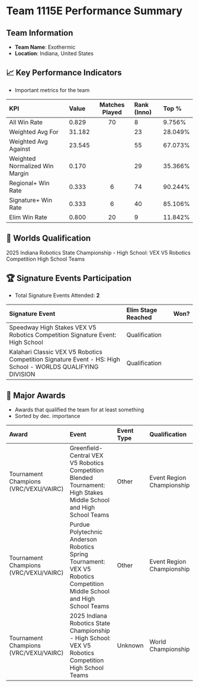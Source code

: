 # Team 1115E Performance Summary

##  Team Information
- **Team Name**: Exothermic
- **Location**: Indiana, United States

## 📈 Key Performance Indicators
- Important metrics for the team

| KPI | Value | Matches Played | Rank (Inno) | Top % |
|:---|:-----|:--------------:|:----|:-----|
| All Win Rate | 0.829 | 70 | 8 | 9.756% |
| Weighted Avg For | 31.182 |  | 23 | 28.049% |
| Weighted Avg Against | 23.545 |  | 55 | 67.073% |
| Weighted Normalized Win Margin | 0.170 |  | 29 | 35.366% |
| Regional+ Win Rate | 0.333 | 6 | 74 | 90.244% |
| Signature+ Win Rate | 0.333 | 6 | 40 | 85.106% |
| Elim Win Rate | 0.800 | 20 | 9 | 11.842% |


## 🎯 Worlds Qualification
2025 Indiana Robotics State Championship - High School: VEX V5 Robotics Competition High School Teams

## 🏆 Signature Events Participation
- Total Signature Events Attended: **2**

| Signature Event | Elim Stage Reached | Won? |
|:----------------|:-------------------|:----|
| Speedway High Stakes VEX V5 Robotics Competition Signature Event: High School | Qualification |  |
| Kalahari Classic VEX V5 Robotics Competition Signature Event - HS: High School - WORLDS QUALIFYING DIVISION | Qualification |  |


## 🥇 Major Awards
- Awards that qualified the team for at least something
- Sorted by dec. importance

| Award | Event | Event Type | Qualification |
|:------|:------|:-----------|:--------------|
| Tournament Champions (VRC/VEXU/VAIRC) | Greenfield-Central VEX V5 Robotics Competition Blended Tournament: High Stakes Middle School and High School Teams | Other | Event Region Championship |
| Tournament Champions (VRC/VEXU/VAIRC) | Purdue Polytechnic Anderson Robotics Spring Tournament: VEX V5 Robotics Competition Middle School and High School Teams | Other | Event Region Championship |
| Tournament Champions (VRC/VEXU/VAIRC) | 2025 Indiana Robotics State Championship - High School: VEX V5 Robotics Competition High School Teams | Unknown | World Championship |

